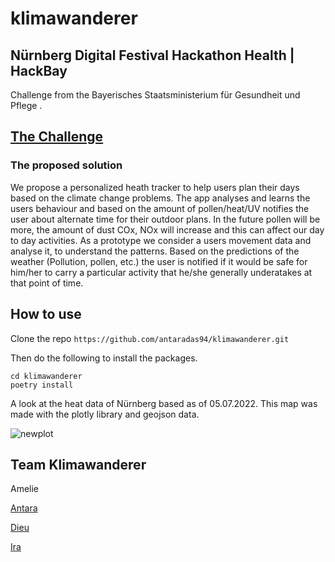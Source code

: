 # klimawanderer


## Nürnberg Digital Festival Hackathon Health | HackBay
Challenge from the Bayerisches Staatsministerium für Gesundheit und Pflege .

## [The Challenge](https://nuernberg.digital/programm-2022/programmuebersicht/details/health-hackday.html?mc_cid=15839485e6&mc_eid=35046091ed)
### The proposed solution
We propose a personalized heath tracker to help users plan their days based on the climate change problems. The app analyses and learns the users behaviour and based on the amount of pollen/heat/UV notifies the user about alternate time for their outdoor plans. In the future pollen will be more, the amount of dust COx, NOx will increase and this can affect our day to day activities.
As a prototype we consider a users movement data and analyse it, to understand the patterns. Based on the predictions of the weather (Pollution, pollen, etc.) the user is notified if it would be safe for him/her to carry a particular activity that he/she generally underatakes at that point of time. 


## How to use

Clone the repo
`https://github.com/antaradas94/klimawanderer.git`

Then do the following to install the packages.

```
cd klimawanderer
poetry install
```

A look at the heat data of Nürnberg based as of 05.07.2022. This map was made with the plotly library and geojson data.

![newplot](https://user-images.githubusercontent.com/29475679/178160815-ab1955d4-eab9-4139-87e7-80feec8aaedc.png)



## Team Klimawanderer 
Amelie

[Antara](https://github.com/antaradas94) <br />

[Dieu](https://github.com/dieunik) <br />

[Ira](https://github.com/Ira-Sim/) <br />
